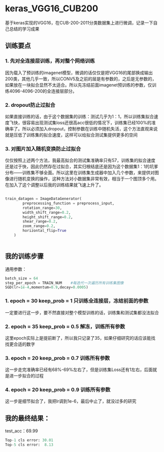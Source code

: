 # keras_VGG16_CUB200

基于keras实现的VGG16，在CUB-200-2011分类数据集上进行微调，记录一下自己总结的学习成果

## 训练要点
### 1. 先对全连接层训练，再对整个网络训练
因为载入了预训练的imagenet模型，微调的话仅仅是把VGG16的尾部换成输出200类，其他几乎一致，所以CONV5及之前的层是有参数的，之后是无参数的，如果放在一块拟合显然不太适合。所以先冻结前面imagenet预训练的参数，仅训练4096-4096-200的全连接层部分。

### 2. dropout防止过拟合
如果直接训练的话，由于这个数据集的训练：测试几乎为1：1，所以训练集拟合速度飞快，很容易出现测试集loss还很高acc很低的情况下，训练集已经100%的准确率了。所以必须加入dropout，控制参数在训练中随机失活，这个方法直观来说就是压低了训练集的拟合速度，这样可以给拟合测试集提供更多的空间

### 3. 对图片加入随机变换防止过拟合
仅仅按照上述两个方法，我最高拟合的测试集准确率只有57，训练集的拟合速度还是过于快，因此仍然存在过拟合，其实归根结底还是因为这个数据集1：1的坑爹分布——训练集不够全面。所以这里在训练集生成器中加入几个参数，来提供对图像进行随机变换的操作，这种方法对小数据集非常有效，相当于一个图顶多个用。在加入了这个调整以后我的训练结果就飞速上升了。

```python  
  
train_datagen = ImageDataGenerator(
        preprocessing_function = preprocess_input,
        rotation_range=30,
        width_shift_range=0.2,
        height_shift_range=0.2,
        shear_range=0.2,
        zoom_range=0.2,
        horizontal_flip=True
    )
  
```

## 我的训练步骤
通用参数：

```python 
batch_size = 64
step_per_epoch = TRAIN_NUM    #每迭代一次遍历所有训练集图像
SGD(lr=1e-4,momentum=0.9,decay=0.0005)
```
### 1. epoch = 30 keep_prob = 1 只训练全连接层，冻结前面的参数
一定要进行这一步，要不然直接对整个模型训练的话，训练集和测试集都没法拟合

### 2. epoch = 35 keep_prob = 0.5 解冻，训练所有参数
这里epoch实际上是提前断了，所以我只记录了35，如果仔细研究的话应该能找找更合适的数字

### 3. epoch = 20 keep_prob = 0.7 训练所有参数
这一步走完准确率已经有68%-69%左右了，但是训练集Loss还有1左右，后面就是进一步拟合的过程

### 4. epoch = 20 keep_prob = 0.9 训练所有参数
这一步是细节拟合了，我把lr调到1e-6，最后中止了，就没过多的研究

## 我的最终结果：
test_acc：69.99
```python
Top-1 cls error: 30.01
Top-5 cls error:  8.13
```
